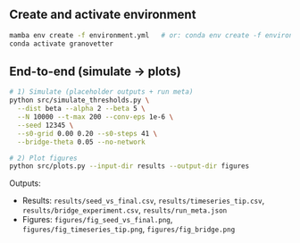 ## Create and activate environment
```bash
mamba env create -f environment.yml   # or: conda env create -f environment.yml
conda activate granovetter
```

## End-to-end (simulate → plots)
```bash
# 1) Simulate (placeholder outputs + run meta)
python src/simulate_thresholds.py \
  --dist beta --alpha 2 --beta 5 \
  --N 10000 --t-max 200 --conv-eps 1e-6 \
  --seed 12345 \
  --s0-grid 0.00 0.20 --s0-steps 41 \
  --bridge-theta 0.05 --no-network

# 2) Plot figures
python src/plots.py --input-dir results --output-dir figures
```

Outputs:
- Results: `results/seed_vs_final.csv`, `results/timeseries_tip.csv`, `results/bridge_experiment.csv`, `results/run_meta.json`
- Figures: `figures/fig_seed_vs_final.png`, `figures/fig_timeseries_tip.png`, `figures/fig_bridge.png`
